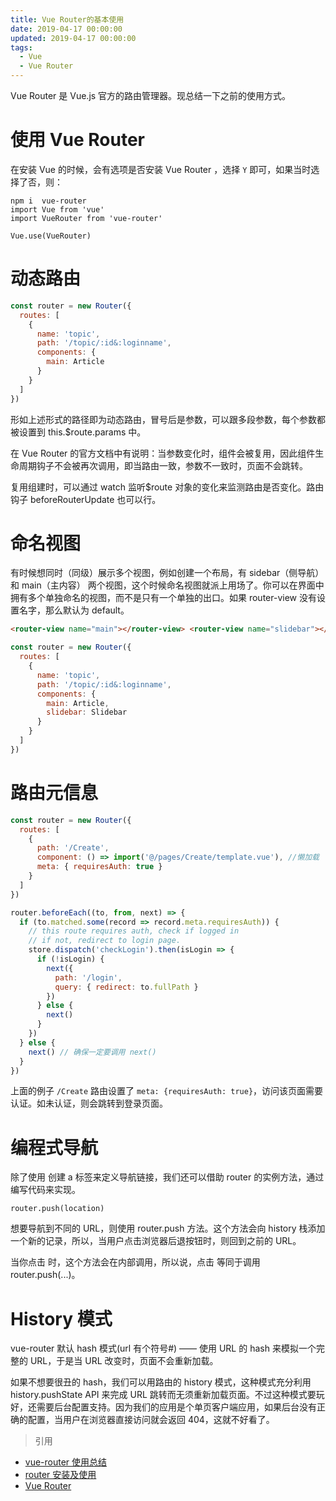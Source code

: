 ```yaml
---
title: Vue Router的基本使用
date: 2019-04-17 00:00:00
updated: 2019-04-17 00:00:00
tags:
  - Vue
  - Vue Router
---
```


Vue Router 是 Vue.js 官方的路由管理器。现总结一下之前的使用方式。

<!-- more -->

# 使用 Vue Router

在安装 Vue 的时候，会有选项是否安装 Vue Router ，选择 `Y` 即可，如果当时选择了否，则：

```
npm i  vue-router
import Vue from 'vue'
import VueRouter from 'vue-router'

Vue.use(VueRouter)
```

# 动态路由

```javascript
const router = new Router({
  routes: [
    {
      name: 'topic',
      path: '/topic/:id&:loginname',
      components: {
        main: Article
      }
    }
  ]
})
```

形如上述形式的路径即为动态路由，冒号后是参数，可以跟多段参数，每个参数都被设置到 this.$route.params 中。

在 Vue Router 的官方文档中有说明：当参数变化时，组件会被复用，因此组件生命周期钩子不会被再次调用，即当路由一致，参数不一致时，页面不会跳转。

复用组建时，可以通过 watch 监听$route 对象的变化来监测路由是否变化。路由钩子 beforeRouterUpdate 也可以行。

# 命名视图

有时候想同时（同级）展示多个视图，例如创建一个布局，有 sidebar（侧导航） 和 main（主内容） 两个视图，这个时候命名视图就派上用场了。你可以在界面中拥有多个单独命名的视图，而不是只有一个单独的出口。如果 router-view 没有设置名字，那么默认为 default。

```html
<router-view name="main"></router-view> <router-view name="slidebar"></router-view>
```

```javascript
const router = new Router({
  routes: [
    {
      name: 'topic',
      path: '/topic/:id&:loginname',
      components: {
        main: Article,
        slidebar: Slidebar
      }
    }
  ]
})
```

# 路由元信息

```javascript
const router = new Router({
  routes: [
    {
      path: '/Create',
      component: () => import('@/pages/Create/template.vue'), //懒加载
      meta: { requiresAuth: true }
    }
  ]
})

router.beforeEach((to, from, next) => {
  if (to.matched.some(record => record.meta.requiresAuth)) {
    // this route requires auth, check if logged in
    // if not, redirect to login page.
    store.dispatch('checkLogin').then(isLogin => {
      if (!isLogin) {
        next({
          path: '/login',
          query: { redirect: to.fullPath }
        })
      } else {
        next()
      }
    })
  } else {
    next() // 确保一定要调用 next()
  }
})
```

上面的例子 `/Create` 路由设置了 `meta: {requiresAuth: true}`，访问该页面需要认证。如未认证，则会跳转到登录页面。

# 编程式导航

除了使用 <router-link> 创建 a 标签来定义导航链接，我们还可以借助 router 的实例方法，通过编写代码来实现。

```
router.push(location)
```

想要导航到不同的 URL，则使用 router.push 方法。这个方法会向 history 栈添加一个新的记录，所以，当用户点击浏览器后退按钮时，则回到之前的 URL。

当你点击 <router-link> 时，这个方法会在内部调用，所以说，点击 <router-link :to="..."> 等同于调用 router.push(...)。

# History 模式

vue-router 默认 hash 模式(url 有个符号#) —— 使用 URL 的 hash 来模拟一个完整的 URL，于是当 URL 改变时，页面不会重新加载。

如果不想要很丑的 hash，我们可以用路由的 history 模式，这种模式充分利用 history.pushState API 来完成 URL 跳转而无须重新加载页面。不过这种模式要玩好，还需要后台配置支持。因为我们的应用是个单页客户端应用，如果后台没有正确的配置，当用户在浏览器直接访问就会返回 404，这就不好看了。

> 引用

- [vue-router 使用总结](https://juejin.im/entry/597ab13d5188253e0a62efcb)
- [router 安装及使用](https://www.jianshu.com/p/ac873b45da36)
- [Vue Router](https://router.vuejs.org/zh/)
